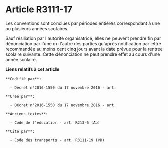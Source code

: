 # Article R3111-17

Les conventions sont conclues par périodes entières correspondant à une ou plusieurs années scolaires.

Sauf résiliation par l'autorité organisatrice, elles ne peuvent prendre fin par dénonciation par l'une ou l'autre des parties
qu'après notification par lettre recommandée au moins cent cinq jours avant la date prévue pour la rentrée scolaire suivante.
Cette dénonciation ne peut prendre effet au cours d'une année scolaire.

**Liens relatifs à cet article**

	**Codifié par**:

	  - Décret n°2016-1550 du 17 novembre 2016 - art.

	**Créé par**:

	  - Décret n°2016-1550 du 17 novembre 2016 - art.

	**Anciens textes**:

	  - Code de l'éducation - art. R213-6 (Ab)

	**Cité par**:

	  - Code des transports - art. R3111-19 (VD)
